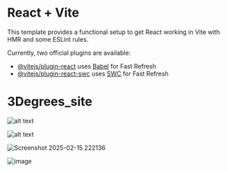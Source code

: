 # React + Vite

This template provides a functional setup to get React working in Vite with HMR and some ESLint rules.

Currently, two official plugins are available:

- [@vitejs/plugin-react](https://github.com/vitejs/vite-plugin-react/blob/main/packages/plugin-react/README.md) uses [Babel](https://babeljs.io/) for Fast Refresh
- [@vitejs/plugin-react-swc](https://github.com/vitejs/vite-plugin-react-swc) uses [SWC](https://swc.rs/) for Fast Refresh

# 3Degrees_site


![alt text](image.png)

![alt text](image-1.png)

![Screenshot 2025-02-15 222136](https://github.com/user-attachments/assets/54bec83e-9cfb-4c4d-8753-7d9d4d228c90)

![image](https://github.com/user-attachments/assets/8f55b518-f02a-4f92-b382-24e85baf865d)
